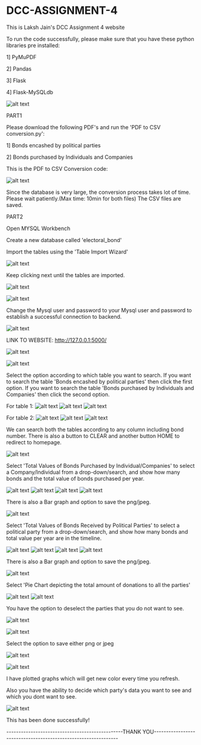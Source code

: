 # DCC-ASSIGNMENT-4

This is Laksh Jain's DCC Assignment 4 website

To run the code successfully, please make sure that you have these python libraries pre installed:

1] PyMuPDF

2] Pandas

3] Flask

4] Flask-MySQLdb

![alt text](image-2.png)

PART1

Please download the following PDF's and run the 'PDF to CSV conversion.py':

1] Bonds encashed by political parties

2] Bonds purchased by Individuals and Companies

This is the PDF to CSV Conversion code:

![alt text](image.png)

Since the database is very large, the conversion process takes lot of time. Please wait patiently.(Max time: 10min for both files)
The CSV files are saved.

PART2

Open MYSQL Workbench

Create a new database called 'electoral_bond'

Import the tables using the 'Table Import Wizard'

![alt text](image-1.png)

Keep clicking next until the tables are imported.

![alt text](image-3.png)

![alt text](image-4.png)

Change the Mysql user and password to your Mysql user and password to establish a successful connection to backend.

![alt text](image-5.png)

LINK TO WEBSITE: http://127.0.0.1:5000/

![alt text](image-6.png)

![alt text](image-7.png)

Select the option according to which table you want to search. If you want to search the table 'Bonds encashed by political parties' then click the first option. If you want to search the table 'Bonds purchased by Individuals and Companies' then click the second option.

For table 1:
![alt text](image-8.png)
![alt text](image-9.png)
![alt text](image-10.png)

For table 2:
![alt text](image-11.png)
![alt text](image-12.png)
![alt text](image-13.png)

We can search both the tables according to any column including bond number. There is also a button to CLEAR and another button HOME to redirect to homepage.

![alt text](image-14.png)

Select 'Total Values of Bonds Purchased by Individual/Companies' to select a Company/Individual from a drop-down/search, and show how many bonds and the total value of bonds purchased per year.

![alt text](image-15.png)
![alt text](image-16.png)
![alt text](image-17.png)
![alt text](image-18.png)

There is also a Bar graph and option to save the png/jpeg.

![alt text](image-19.png)

Select 'Total Values of Bonds Received by Political Parties' to select a political party from a drop-down/search, and show how many bonds and total value per year are in the timeline.

![alt text](image-20.png)
![alt text](image-21.png)
![alt text](image-22.png)
![alt text](image-23.png)

There is also a Bar graph and option to save the png/jpeg.

![alt text](image-24.png)

Select 'Pie Chart depicting the total amount of donations to all the parties'

![alt text](image-26.png)
![alt text](image-27.png)

You have the option to deselect the parties that you do not want to see.

![alt text](image-28.png)

![alt text](image-29.png)

Select the option to save either png or jpeg

![alt text](image-30.png)

![alt text](image-31.png)

I have plotted graphs which will get new color every time you refresh.

Also you have the ability to decide which party's data you want to see and which you dont want to see.

![alt text](image-32.png)

This has been done successfully!

------------------------------------------------THANK YOU---------------------------------------------------------------
